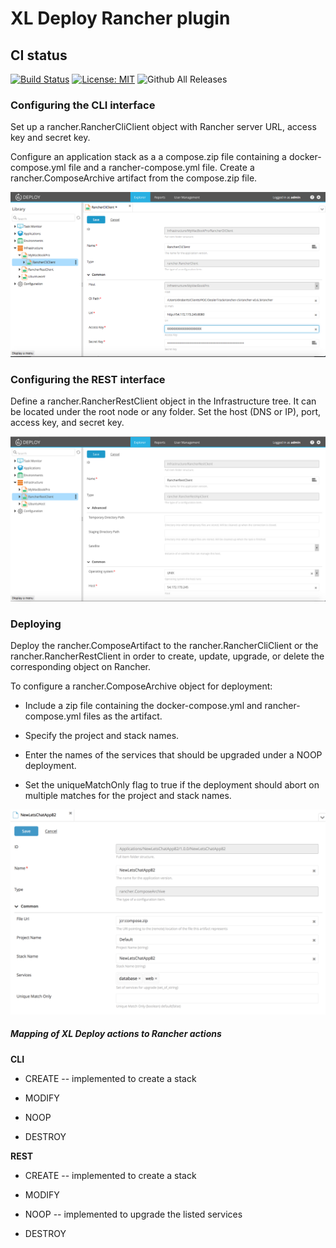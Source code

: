 # XL Deploy Rancher plugin #

## CI status ##

[![Build Status][xld-rancher-plugin-travis-image]][xld-rancher-plugin-travis-url]
[![License: MIT][xld-rancher-plugin-license-image]][xld-rancher-plugin-license-url]
![Github All Releases][xld-rancher-plugin-downloads-image]

[xld-rancher-plugin-travis-image]: https://travis-ci.org/xebialabs-community/xld-rancher-plugin.svg?branch=master
[xld-rancher-plugin-travis-url]: https://travis-ci.org/xebialabs-community/xld-rancher-plugin
[xld-rancher-plugin-license-image]: https://img.shields.io/badge/License-MIT-yellow.svg
[xld-rancher-plugin-license-url]: https://opensource.org/licenses/MIT
[xld-rancher-plugin-downloads-image]: https://img.shields.io/github/downloads/xebialabs-community/xld-rancher-plugin/total.svg

### Configuring the CLI interface ###

Set up a rancher.RancherCliClient object with Rancher server URL, access key and secret key.

Configure an application stack as a a compose.zip file containing a docker-compose.yml file and a rancher-compose.yml file.  Create a rancher.ComposeArchive artifact from the compose.zip file.

![Screenshot of RancherCliClient](images/RancherCliClient.png)

### Configuring the REST interface ###

Define a rancher.RancherRestClient object in the Infrastructure tree.  It can be located under the root node or any folder.  Set the host (DNS or IP), port, access key, and secret key.

![Screenshot of RancherRestClient](images/RancherRestClient.png)


### Deploying ###

Deploy the rancher.ComposeArtifact to the rancher.RancherCliClient or the rancher.RancherRestClient in order to create, update, upgrade, or delete the corresponding object on Rancher.

To configure a rancher.ComposeArchive object for deployment:

* Include a zip file containing the docker-compose.yml and rancher-compose.yml files as the artifact.

* Specify the project and stack names.

* Enter the names of the services that should be upgraded under a NOOP deployment.

* Set the uniqueMatchOnly flag to true if the deployment should abort on multiple matches for the project and stack names.

![Screenshot of ComposeArchive](images/ComposeArchive.png)

##### Mapping of XL Deploy actions to Rancher actions #####

**CLI**

* CREATE -- implemented to create a stack

* MODIFY

* NOOP

* DESTROY

**REST**

* CREATE -- implemented to create a stack

* MODIFY

* NOOP  -- implemented to upgrade the listed services

* DESTROY

